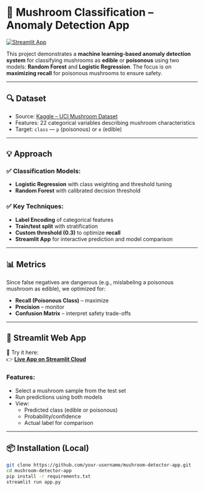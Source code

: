 
# 🍄 Mushroom Classification – Anomaly Detection App

[![Streamlit App](https://img.shields.io/badge/Live%20App-Click%20Here-brightgreen)](https://mushroom-detector-app-uocer8scfn2dnw27fkofyw.streamlit.app/)

This project demonstrates a **machine learning-based anomaly detection system** for classifying mushrooms as **edible** or **poisonous** using two models: **Random Forest** and **Logistic Regression**. The focus is on **maximizing recall** for poisonous mushrooms to ensure safety.

---


## 🔍 Dataset

- Source: [Kaggle – UCI Mushroom Dataset](https://www.kaggle.com/datasets/uciml/mushroom-classification)
- Features: 22 categorical variables describing mushroom characteristics
- Target: `class` — `p` (poisonous) or `e` (edible)

---

## 💡 Approach

### ✅ Classification Models:
- **Logistic Regression** with class weighting and threshold tuning
- **Random Forest** with calibrated decision threshold

### ✅ Key Techniques:
- **Label Encoding** of categorical features
- **Train/test split** with stratification
- **Custom threshold (0.3)** to optimize **recall**
- **Streamlit App** for interactive prediction and model comparison

---

## 📊 Metrics

Since false negatives are dangerous (e.g., mislabeling a poisonous mushroom as edible), we optimized for:

- **Recall (Poisonous Class)** – maximize
- **Precision** – monitor
- **Confusion Matrix** – interpret safety trade-offs

---

## 🧪 Streamlit Web App

🚀 Try it here:  
👉 [**Live App on Streamlit Cloud**](https://mushroom-detector-app-uocer8scfn2dnw27fkofyw.streamlit.app/)

### Features:
- Select a mushroom sample from the test set
- Run predictions using both models
- View:
  - Predicted class (edible or poisonous)
  - Probability/confidence
  - Actual label for comparison


---

## 📦 Installation (Local)

```bash
git clone https://github.com/your-username/mushroom-detector-app.git
cd mushroom-detector-app
pip install -r requirements.txt
streamlit run app.py
